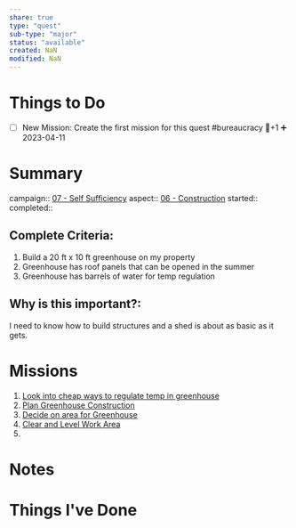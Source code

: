 ```yaml
---
share: true
type: "quest"
sub-type: "major"
status: "available"
created: NaN 
modified: NaN
---
```

 
 
# Things to Do
- [ ] New Mission: Create the first mission for this quest #bureaucracy 🥄+1 ➕ 2023-04-11 
# Summary
campaign:: [07 - Self Sufficiency](07%20-%20Self%20Sufficiency.md)
aspect:: [06 - Construction](06%20-%20Construction.md)
started:: 
completed::
## Complete Criteria:
1. Build a 20 ft x 10 ft greenhouse on my property
2. Greenhouse has roof panels that can be opened in the summer
3. Greenhouse has barrels of water for temp regulation

## Why is this important?:
I need to know how to build structures and a shed is about as basic as it gets.
# Missions
1. [Look into cheap ways to regulate temp in greenhouse](Look%20into%20cheap%20ways%20to%20regulate%20temp%20in%20greenhouse.md)
2. [Plan Greenhouse Construction](Plan%20Greenhouse%20Construction.md)
3. [Decide on area for Greenhouse](Decide%20on%20area%20for%20Greenhouse.md)
4. [Clear and Level Work Area](Clear%20and%20Level%20Work%20Area.md)
5. 

# Notes

# Things I've Done